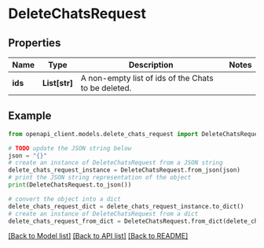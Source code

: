 # DeleteChatsRequest


## Properties

Name | Type | Description | Notes
------------ | ------------- | ------------- | -------------
**ids** | **List[str]** | A non-empty list of ids of the Chats to be deleted. | 

## Example

```python
from openapi_client.models.delete_chats_request import DeleteChatsRequest

# TODO update the JSON string below
json = "{}"
# create an instance of DeleteChatsRequest from a JSON string
delete_chats_request_instance = DeleteChatsRequest.from_json(json)
# print the JSON string representation of the object
print(DeleteChatsRequest.to_json())

# convert the object into a dict
delete_chats_request_dict = delete_chats_request_instance.to_dict()
# create an instance of DeleteChatsRequest from a dict
delete_chats_request_from_dict = DeleteChatsRequest.from_dict(delete_chats_request_dict)
```
[[Back to Model list]](../README.md#documentation-for-models) [[Back to API list]](../README.md#documentation-for-api-endpoints) [[Back to README]](../README.md)


